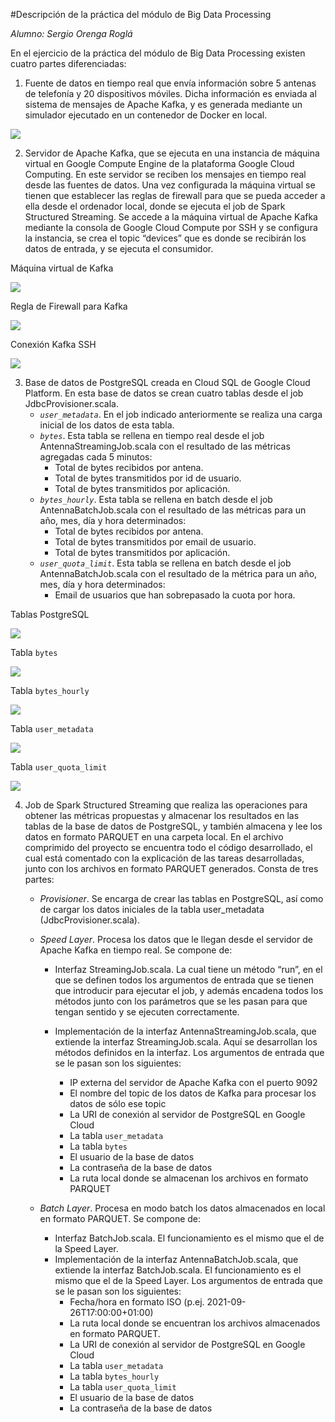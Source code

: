 #Descripción de la práctica del módulo de Big Data Processing

*Alumno: Sergio Orenga Roglá*

En el ejercicio de la práctica del módulo de Big Data Processing existen cuatro partes diferenciadas:


1. Fuente de datos en tiempo real que envía información sobre 5 antenas de telefonía y 20 dispositivos móviles. Dicha información es enviada al sistema de mensajes de Apache Kafka, y es generada mediante un simulador ejecutado en un contenedor de Docker en local. 

![](../Comentarios/Docker_simulador.JPG)

2. Servidor de Apache Kafka, que se ejecuta en una instancia de máquina virtual en Google Compute Engine de la plataforma Google Cloud Computing. En este servidor se reciben los mensajes en tiempo real desde las fuentes de datos. Una vez configurada la máquina virtual se tienen que establecer las reglas de firewall para que se pueda acceder a ella desde el ordenador local, donde se ejecuta el job de Spark Structured Streaming. Se accede a la máquina virtual de Apache Kafka mediante la consola de Google Cloud Compute por SSH y se configura la instancia, se crea el topic “devices” que es donde se recibirán los datos de entrada, y se ejecuta el consumidor. 

Máquina virtual de Kafka

![](../Comentarios/VM_Kafka.JPG)

Regla de Firewall para Kafka

![](../Comentarios/Regla_Firewall_Kafka.JPG)

Conexión Kafka SSH

![](../Comentarios/SSH_Kafka.JPG)

3. Base de datos de PostgreSQL creada en Cloud SQL de Google Cloud Platform. En esta base de datos se crean cuatro tablas desde el job JdbcProvisioner.scala.
	- *`user_metadata`*. En el job indicado anteriormente se realiza una carga inicial de los datos de esta tabla. 
	- *`bytes`*. Esta tabla se rellena en tiempo real desde el job AntennaStreamingJob.scala con el resultado de las métricas agregadas cada 5 minutos:
		- Total de bytes recibidos por antena.
		- Total de bytes transmitidos por id de usuario.
		- Total de bytes transmitidos por aplicación.
	- *`bytes_hourly`*. Esta tabla se rellena en batch desde el job AntennaBatchJob.scala con el resultado de las métricas para un año, mes, día y hora determinados:
		- Total de bytes recibidos por antena.
		- Total de bytes transmitidos por email de usuario.
		- Total de bytes transmitidos por aplicación.
	- *`user_quota_limit`*. Esta tabla se rellena en batch desde el job AntennaBatchJob.scala con el resultado de la métrica para un año, mes, día y hora determinados:
		- Email de usuarios que han sobrepasado la cuota por hora.

Tablas PostgreSQL

![](../Comentarios/PostgreSQL_tablas.JPG)

Tabla `bytes`

![](../Comentarios/PostgreSQL_tabla_bytes.JPG)

Tabla `bytes_hourly`

![](../Comentarios/PostgreSQL_tabla_bytes_hourly.JPG)

Tabla `user_metadata`

![](../Comentarios/PostgreSQL_tabla_user_metadata.JPG)

Tabla `user_quota_limit`

![](../Comentarios/PostgreSQL_tabla_user_quota_limit.JPG)

4. Job de Spark Structured Streaming que realiza las operaciones para obtener las métricas propuestas y almacenar los resultados en las tablas de la base de datos de PostgreSQL, y también almacena y lee los datos en formato PARQUET en una carpeta local. En el archivo comprimido del proyecto se encuentra todo el código desarrollado, el cual está comentado con la explicación de las tareas desarrolladas, junto con los archivos en formato PARQUET generados. Consta de tres partes:
	- *Provisioner*. Se encarga de crear las tablas en PostgreSQL, así como de cargar los datos iniciales de la tabla user_metadata (JdbcProvisioner.scala).
	- *Speed Layer*. Procesa los datos que le llegan desde el servidor de Apache Kafka en tiempo real. Se compone de:

		- Interfaz StreamingJob.scala. La cual tiene un método “run”, en el que se definen todos los argumentos de entrada que se tienen que introducir para ejecutar el job, y además encadena todos los métodos junto con los parámetros que se les pasan para que tengan sentido y se ejecuten correctamente.

		- Implementación de la interfaz AntennaStreamingJob.scala, que extiende la interfaz StreamingJob.scala. Aquí se desarrollan los métodos definidos en la interfaz. Los argumentos de entrada que se le pasan son los siguientes:
			- IP externa del servidor de Apache Kafka con el puerto 9092
			- El nombre del topic de los datos de Kafka para procesar los datos de sólo ese topic
			- La URI de conexión al servidor de PostgreSQL en Google Cloud
			- La tabla `user_metadata`
			- La tabla `bytes`
			- El usuario de la base de datos
			- La contraseña de la base de datos
			- La ruta local donde se almacenan los archivos en formato PARQUET

	- *Batch Layer*. Procesa en modo batch los datos almacenados en local en formato PARQUET. Se compone de:
		- Interfaz BatchJob.scala. El funcionamiento es el mismo que el de la Speed Layer.
		- Implementación de la interfaz AntennaBatchJob.scala, que extiende la interfaz BatchJob.scala. El funcionamiento es el mismo que el de la Speed Layer. Los argumentos de entrada que se le pasan son los siguientes:
			- Fecha/hora en formato ISO (p.ej. 2021-09-26T17:00:00+01:00)
			- La ruta local donde se encuentran los archivos almacenados en formato PARQUET.
			- La URI de conexión al servidor de PostgreSQL en Google Cloud
			- La tabla `user_metadata`
			- La tabla `bytes_hourly`
			- La tabla `user_quota_limit`
			- El usuario de la base de datos
			- La contraseña de la base de datos



